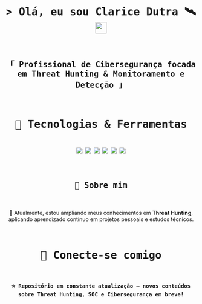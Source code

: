 <!-- Título -->
<h1 align="center">
  <samp>&gt; Olá, eu sou <b>Clarice Dutra</b> 🛰️</samp>
  <br>
  <img src="https://raw.githubusercontent.com/aemmadi/aemmadi/master/wave.gif" width="30">
</h1>
<br>

<!-- Introdução -->
<h2 align="center">
  <samp>
    「 Profissional de <b>Cibersegurança</b> focada em <b>Threat Hunting</b> & <b>Monitoramento e Detecção</b> 」  
    <br>
  </samp>
</h2>
<br>

<!-- Ferramentas -->
<h1 align="center">
  <samp>🔧 Tecnologias & Ferramentas</samp>
  <br><br>
  <img src="https://img.shields.io/badge/Microsoft%20Sentinel-0078D4?style=for-the-badge&logo=microsoft&logoColor=white">
  <img src="https://img.shields.io/badge/Python-14354C?style=for-the-badge&logo=python&logoColor=white">
  <img src="https://img.shields.io/badge/PowerShell-5391FE?style=for-the-badge&logo=powershell&logoColor=white">
  <img src="https://img.shields.io/badge/QRadar-0033A0?style=for-the-badge&logo=ibm&logoColor=white">
  <img src="https://img.shields.io/badge/Wazuh-006AFF?style=for-the-badge&logo=windows-terminal&logoColor=white">
  <img src="https://img.shields.io/badge/Trend%20Micro-D71920?style=for-the-badge&logo=trend-micro&logoColor=white">
</h1>
<br>

<!-- Sobre Mim -->
<h2 align="center">
  <samp>
    💬 <b>Sobre mim</b>
  </samp>
</h2>

<p align="center">
<br><br>
🚀 Atualmente, estou ampliando meus conhecimentos em <b>Threat Hunting</b>, aplicando aprendizado contínuo em projetos pessoais e estudos técnicos.  
</p>
<br>

<!-- Contatos -->
<h1 align="center">
  <samp><b>📲 Conecte-se comigo</b></samp>
</h1>
<br>

<!-- Rodapé -->
<h4 align="center">
  <samp>⭐ Repositório em constante atualização — novos conteúdos sobre Threat Hunting, SOC e Cibersegurança em breve!</samp>
</h4>
